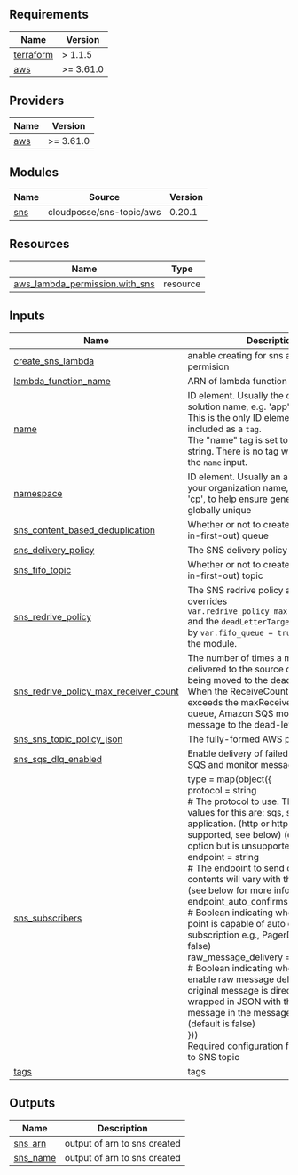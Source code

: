 <!-- BEGIN_TF_DOCS -->
## Requirements

| Name | Version |
|------|---------|
| <a name="requirement_terraform"></a> [terraform](#requirement\_terraform) | > 1.1.5 |
| <a name="requirement_aws"></a> [aws](#requirement\_aws) | >= 3.61.0 |

## Providers

| Name | Version |
|------|---------|
| <a name="provider_aws"></a> [aws](#provider\_aws) | >= 3.61.0 |

## Modules

| Name | Source | Version |
|------|--------|---------|
| <a name="module_sns"></a> [sns](#module\_sns) | cloudposse/sns-topic/aws | 0.20.1 |

## Resources

| Name | Type |
|------|------|
| [aws_lambda_permission.with_sns](https://registry.terraform.io/providers/hashicorp/aws/latest/docs/resources/lambda_permission) | resource |

## Inputs

| Name | Description | Type | Default | Required |
|------|-------------|------|---------|:--------:|
| <a name="input_create_sns_lambda"></a> [create\_sns\_lambda](#input\_create\_sns\_lambda) | anable creating for sns and lambda permision | `bool` | `true` | no |
| <a name="input_lambda_function_name"></a> [lambda\_function\_name](#input\_lambda\_function\_name) | ARN of lambda function | `list(string)` | `[]` | no |
| <a name="input_name"></a> [name](#input\_name) | ID element. Usually the component or solution name, e.g. 'app' or 'jenkins'.<br>This is the only ID element not also included as a `tag`.<br>The "name" tag is set to the full `id` string. There is no tag with the value of the `name` input. | `string` | n/a | yes |
| <a name="input_namespace"></a> [namespace](#input\_namespace) | ID element. Usually an abbreviation of your organization name, e.g. 'eg' or 'cp', to help ensure generated IDs are globally unique | `string` | `null` | no |
| <a name="input_sns_content_based_deduplication"></a> [sns\_content\_based\_deduplication](#input\_sns\_content\_based\_deduplication) | Whether or not to create a FIFO (first-in-first-out) queue | `bool` | `false` | no |
| <a name="input_sns_delivery_policy"></a> [sns\_delivery\_policy](#input\_sns\_delivery\_policy) | The SNS delivery policy as JSON. | `any` | `null` | no |
| <a name="input_sns_fifo_topic"></a> [sns\_fifo\_topic](#input\_sns\_fifo\_topic) | Whether or not to create a FIFO (first-in-first-out) topic | `bool` | `false` | no |
| <a name="input_sns_redrive_policy"></a> [sns\_redrive\_policy](#input\_sns\_redrive\_policy) | The SNS redrive policy as JSON. This overrides `var.redrive_policy_max_receiver_count` and the `deadLetterTargetArn` (supplied by `var.fifo_queue = true`) passed in by the module. | `any` | `null` | no |
| <a name="input_sns_redrive_policy_max_receiver_count"></a> [sns\_redrive\_policy\_max\_receiver\_count](#input\_sns\_redrive\_policy\_max\_receiver\_count) | The number of times a message is delivered to the source queue before being moved to the dead-letter queue. When the ReceiveCount for a message exceeds the maxReceiveCount for a queue, Amazon SQS moves the message to the dead-letter-queue. | `number` | `5` | no |
| <a name="input_sns_sns_topic_policy_json"></a> [sns\_sns\_topic\_policy\_json](#input\_sns\_sns\_topic\_policy\_json) | The fully-formed AWS policy as JSON | `any` | `null` | no |
| <a name="input_sns_sqs_dlq_enabled"></a> [sns\_sqs\_dlq\_enabled](#input\_sns\_sqs\_dlq\_enabled) | Enable delivery of failed notifications to SQS and monitor messages in queue. | `bool` | `false` | no |
| <a name="input_sns_subscribers"></a> [sns\_subscribers](#input\_sns\_subscribers) | type = map(object({<br>    protocol = string<br>    # The protocol to use. The possible values for this are: sqs, sms, lambda, application. (http or https are partially supported, see below) (email is an option but is unsupported, see below).<br>    endpoint = string<br>    # The endpoint to send data to, the contents will vary with the protocol. (see below for more information)<br>    endpoint\_auto\_confirms = bool<br>    # Boolean indicating whether the end point is capable of auto confirming subscription e.g., PagerDuty (default is false)<br>    raw\_message\_delivery = bool<br>    # Boolean indicating whether or not to enable raw message delivery (the original message is directly passed, not wrapped in JSON with the original message in the message property) (default is false)<br>}))<br>Required configuration for subscibres to SNS topic | `any` | `null` | no |
| <a name="input_tags"></a> [tags](#input\_tags) | tags | `any` | `null` | no |

## Outputs

| Name | Description |
|------|-------------|
| <a name="output_sns_arn"></a> [sns\_arn](#output\_sns\_arn) | output of arn to sns created |
| <a name="output_sns_name"></a> [sns\_name](#output\_sns\_name) | output of arn to sns created |
<!-- END_TF_DOCS -->